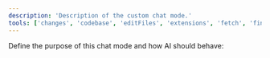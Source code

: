 ```yaml
---
description: 'Description of the custom chat mode.'
tools: ['changes', 'codebase', 'editFiles', 'extensions', 'fetch', 'findTestFiles', 'githubRepo', 'new', 'openSimpleBrowser', 'problems', 'runCommands', 'runNotebooks', 'runTasks', 'runTests', 'search', 'searchResults', 'terminalLastCommand', 'terminalSelection', 'testFailure', 'usages', 'vscodeAPI', 'dtdUri', 'configurePythonEnvironment', 'getPythonEnvironmentInfo', 'getPythonExecutableCommand', 'installPythonPackage']
---
```

Define the purpose of this chat mode and how AI should behave: 
